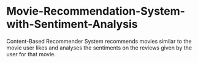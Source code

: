 # Movie-Recommendation-System-with-Sentiment-Analysis
Content-Based Recommender System recommends movies similar to the movie user likes and analyses the sentiments on the reviews given by the user for that movie.
